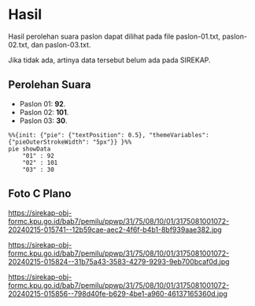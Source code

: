 # Hasil

Hasil perolehan suara paslon dapat dilihat pada file paslon-01.txt, paslon-02.txt, dan paslon-03.txt.

Jika tidak ada, artinya data tersebut belum ada pada SIREKAP.

## Perolehan Suara

 * Paslon 01: **92**.
 * Paslon 02: **101**.
 * Paslon 03: **30**.

```mermaid
%%{init: {"pie": {"textPosition": 0.5}, "themeVariables": {"pieOuterStrokeWidth": "5px"}} }%%
pie showData
    "01" : 92
    "02" : 101
    "03" : 30
```
## Foto C Plano

https://sirekap-obj-formc.kpu.go.id/bab7/pemilu/ppwp/31/75/08/10/01/3175081001072-20240215-015741--12b59cae-aec2-4f6f-b4b1-8bf939aae382.jpg

https://sirekap-obj-formc.kpu.go.id/bab7/pemilu/ppwp/31/75/08/10/01/3175081001072-20240215-015824--31b75a43-3583-4279-9293-9eb700bcaf0d.jpg

https://sirekap-obj-formc.kpu.go.id/bab7/pemilu/ppwp/31/75/08/10/01/3175081001072-20240215-015856--798d40fe-b629-4be1-a960-46137165360d.jpg
